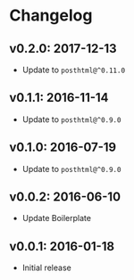 # Changelog

## v0.2.0: 2017-12-13

- Update to `posthtml@^0.11.0`

## v0.1.1: 2016-11-14

- Update to `posthtml@^0.9.0`

## v0.1.0: 2016-07-19

- Update to `posthtml@^0.9.0`

## v0.0.2: 2016-06-10

- Update Boilerplate

## v0.0.1: 2016-01-18

- Initial release
